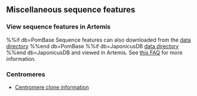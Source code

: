 ## Miscellaneous sequence features

<app-seq-feature-table></app-seq-feature-table>

### View sequence features in Artemis

%%if db=PomBase
Sequence features can also downloaded from the
[data directory](${base_url}/latest_release/genome_sequence_and_features/artemis_contigs/)
%%end db=PomBase
%%if db=JaponicusDB
[data directory](https://www.pombase.org/data/genome_sequence_and_features/artemis_files/)
%%end db=JaponicusDB
and viewed in Artemis.  See
[this FAQ](https://www.pombase.org/faq/is-there-an-equivalent-to-the-artemis-java-applet-in-pombase)
for more information.

### Centromeres

 - [Centromere clone information](status/centromeres)
